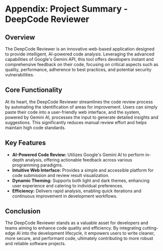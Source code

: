 # Appendix: Project Summary - DeepCode Reviewer

## Overview

The DeepCode Reviewer is an innovative web-based application designed to provide intelligent, AI-powered code analysis. Leveraging the advanced capabilities of Google's Gemini API, this tool offers developers instant and comprehensive feedback on their code, focusing on critical aspects such as quality, performance, adherence to best practices, and potential security vulnerabilities.

## Core Functionality

At its heart, the DeepCode Reviewer streamlines the code review process by automating the identification of areas for improvement. Users can simply paste their code into a user-friendly web interface, and the system, powered by Gemini AI, processes the input to generate detailed insights and suggestions. This significantly reduces manual review effort and helps maintain high code standards.

## Key Features

*   **AI-Powered Code Review:** Utilizes Google's Gemini AI to perform in-depth analysis, offering actionable feedback across various programming paradigms.
*   **Intuitive Web Interface:** Provides a simple and accessible platform for code submission and review result visualization.
*   **Dynamic Theming:** Supports both light and dark themes, enhancing user experience and catering to individual preferences.
*   **Efficiency:** Delivers rapid analysis, enabling quick iterations and continuous improvement in development workflows.

## Conclusion

The DeepCode Reviewer stands as a valuable asset for developers and teams aiming to enhance code quality and efficiency. By integrating cutting-edge AI into the development lifecycle, it empowers users to write cleaner, more secure, and performant code, ultimately contributing to more robust and reliable software projects.
